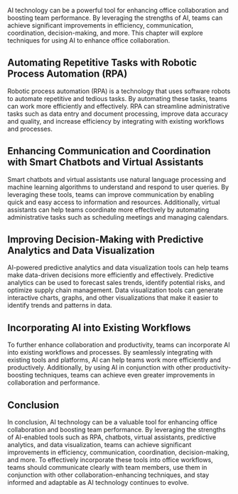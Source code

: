 
AI technology can be a powerful tool for enhancing office collaboration and boosting team performance. By leveraging the strengths of AI, teams can achieve significant improvements in efficiency, communication, coordination, decision-making, and more. This chapter will explore techniques for using AI to enhance office collaboration.

Automating Repetitive Tasks with Robotic Process Automation (RPA)
-----------------------------------------------------------------

Robotic process automation (RPA) is a technology that uses software robots to automate repetitive and tedious tasks. By automating these tasks, teams can work more efficiently and effectively. RPA can streamline administrative tasks such as data entry and document processing, improve data accuracy and quality, and increase efficiency by integrating with existing workflows and processes.

Enhancing Communication and Coordination with Smart Chatbots and Virtual Assistants
-----------------------------------------------------------------------------------

Smart chatbots and virtual assistants use natural language processing and machine learning algorithms to understand and respond to user queries. By leveraging these tools, teams can improve communication by enabling quick and easy access to information and resources. Additionally, virtual assistants can help teams coordinate more effectively by automating administrative tasks such as scheduling meetings and managing calendars.

Improving Decision-Making with Predictive Analytics and Data Visualization
--------------------------------------------------------------------------

AI-powered predictive analytics and data visualization tools can help teams make data-driven decisions more efficiently and effectively. Predictive analytics can be used to forecast sales trends, identify potential risks, and optimize supply chain management. Data visualization tools can generate interactive charts, graphs, and other visualizations that make it easier to identify trends and patterns in data.

Incorporating AI into Existing Workflows
----------------------------------------

To further enhance collaboration and productivity, teams can incorporate AI into existing workflows and processes. By seamlessly integrating with existing tools and platforms, AI can help teams work more efficiently and productively. Additionally, by using AI in conjunction with other productivity-boosting techniques, teams can achieve even greater improvements in collaboration and performance.

Conclusion
----------

In conclusion, AI technology can be a valuable tool for enhancing office collaboration and boosting team performance. By leveraging the strengths of AI-enabled tools such as RPA, chatbots, virtual assistants, predictive analytics, and data visualization, teams can achieve significant improvements in efficiency, communication, coordination, decision-making, and more. To effectively incorporate these tools into office workflows, teams should communicate clearly with team members, use them in conjunction with other collaboration-enhancing techniques, and stay informed and adaptable as AI technology continues to evolve.
